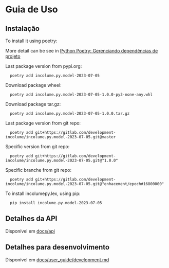 # Guia de Uso
## Instalação

To install it using poetry:

More detail can be see in [Python Poetry: Gerenciando dependências de projeto](https://brito.blog.incolume.com.br/2022/01/python-poetry-gerenciando-dependencias.html)

Last package version from pypi.org:
```shell
  poetry add incolume.py.model-2023-07-05
```
Download package wheel:
```shell
  poetry add incolume.py.model-2023-07-05-1.0.0-py3-none-any.whl
```
Download package tar.gz:
```shell
  poetry add incolume.py.model-2023-07-05-1.0.0.tar.gz
```
Last package version from git repo:
```shell
  poetry add git+https://gitlab.com/development-incolume/incolume.py.model-2023-07-05.git@master
```
Specific version from git repo:
```shell
  poetry add git+https://gitlab.com/development-incolume/incolume.py.model-2023-07-05.git@"1.0.0"
```
Specific branche from git repo:
```shell
  poetry add git+https://gitlab.com/development-incolume/incolume.py.model-2023-07-05.git@"enhacement/epoch#16800000"
```


To install incolumepy.lex, using pip:

```shell
  pip install incolume.py.model-2023-07-05
```

## Detalhes da API ##

Disponível em [docs/api](../api/index.md)


## Detalhes para desenvolvimento ##
Disponível em [docs/user_guide/development.md](development.md)
